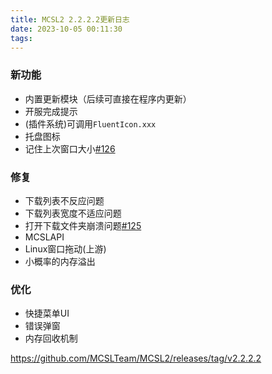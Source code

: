 ```yaml
---
title: MCSL2 2.2.2.2更新日志
date: 2023-10-05 00:11:30
tags:
---
```

### 新功能  
 - 内置更新模块（后续可直接在程序内更新） 
 - 开服完成提示  
 - (插件系统)可调用`FluentIcon.xxx`  
 - 托盘图标  
 - 记住上次窗口大小[#126](https://github.com/MCSLTeam/MCSL2/discussions/126)  

### 修复  
 - 下载列表不反应问题  
 - 下载列表宽度不适应问题  
 - 打开下载文件夹崩溃问题[#125](https://github.com/MCSLTeam/MCSL2/issues/125)  
 - MCSLAPI  
 - Linux窗口拖动(上游)  
 - 小概率的内存溢出

### 优化  
 - 快捷菜单UI  
 - 错误弹窗  
 - 内存回收机制
 
https://github.com/MCSLTeam/MCSL2/releases/tag/v2.2.2.2